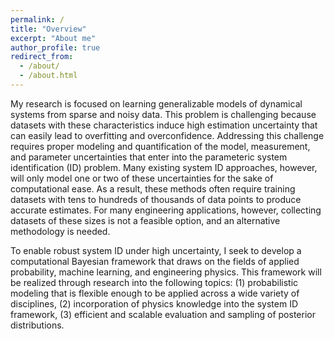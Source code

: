 ```yaml
---
permalink: /
title: "Overview"
excerpt: "About me"
author_profile: true
redirect_from: 
  - /about/
  - /about.html
---
```


My research is focused on learning generalizable models of dynamical systems from sparse and noisy data. This problem is challenging because datasets with these characteristics induce high estimation uncertainty that can easily lead to overfitting and overconfidence. Addressing this challenge requires proper modeling and quantification of the model, measurement, and parameter uncertainties that enter into the parameteric system identification (ID) problem. Many existing system ID approaches, however, will only model one or two of these uncertainties for the sake of computational ease. As a result, these methods often require training datasets with tens to hundreds of thousands of data points to produce accurate estimates. For many engineering applications, however, collecting datasets of these sizes is not a feasible option, and an alternative methodology is needed.


To enable robust system ID under high uncertainty, I seek to develop a computational Bayesian framework that draws on the fields of applied probability, machine learning, and engineering physics. This framework will be realized through research into the following topics: (1) probabilistic modeling that is flexible enough to be applied across a wide variety of disciplines, (2) incorporation of physics knowledge into the system ID framework, (3) efficient and scalable evaluation and sampling of posterior distributions.
